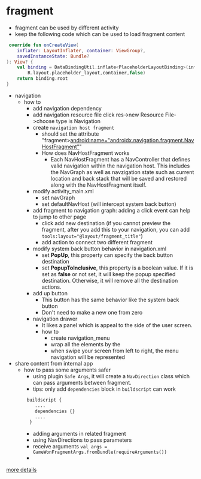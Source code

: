 # fragment
* fragment can be used by different activity
* keep the following code which can be used to load fragment content
```kotlin
 override fun onCreateView(
    inflater: LayoutInflater, container: ViewGroup?,
    savedInstanceState: Bundle?
): View? {
    val binding = DataBindingUtil.inflate<PlaceholderLayoutBinding>(inflater,
        R.layout.placeholder_layout,container,false)
    return binding.root
} 
```
* navigation
  * how to
    * add navigation dependency
    * add navigation resource file click res->new Resource File->choose type is Navigation
    * create ```navigation host fragment ```
      * should set the attribute "fragment><android:name="androidx.navigation.fragment.NavHostFragment">" 
      * How does NavHostFragment works
        * Each NavHostFragment has a NavController that defines valid navigation within the navigation host. This includes the NavGraph as well as navzigation state such as current location and back stack that will be saved and restored along with the NavHostFragment itself.
    * modify activity_main.xml
      * set navGraph
      * set defaultNavHost (will intercept system back button)
    * add fragment to navigation graph: adding a click event can help to jump to other page
      * click add new destination (if you cannot preview the fragment, after you add this to your navigation, you can add ```tools:layout="@layout/fragment_title"```)
      * add action to connect two different fragment
    * modify system back button behavior in navigation.xml
      * set **PopUp**, this property can specify the back button destination
      * set **PopupToInclusive**, this property is a boolean value. If it is set as **false** or not set, it will keep the popup specified destination. Otherwise, it will remove all the destination actions.
    * add up button
      * This button has the same behavior like the system back button
      * Don't need to make a new one from zero
    * navigation drawer
      * It likes a panel which is appeal to the side of the user screen. 
      * how to
        * create navigation_menu
        * wrap all the elements by the **<DrawerLayout>**
        * when swipe your screen from left to right, the menu navigation will be represented
* share content from internal app
  * how to pass some arguments safer
    * using plugin ```Safe Args```, it will create a ```NavDirection``` class which can pass arguments between fragment.
    * tips: only add ```dependencies``` block in ```buildscript``` can work
    ```xml
     buildscript {
        ....
        dependencies {}
        ....
      }
      ```
    * adding arguments in related fragment
    * using NavDirections to pass parameters
    * receive arguments ```val args = GameWonFragmentArgs.fromBundle(requireArguments())```
    * 

[more details](https://developer.android.com/codelabs/kotlin-android-training-add-navigation#11)
